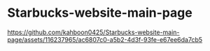 # Starbucks-website-main-page


https://github.com/kahboon0425/Starbucks-website-main-page/assets/116237965/ac6807c0-a5b2-4d3f-93fe-e67ee6da7cb5

